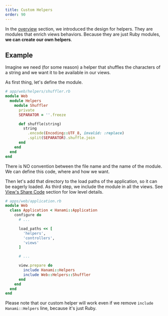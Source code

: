 ```yaml
---
title: Custom Helpers
order: 90
---
```


In the [overview](/helpers/overview) section, we introduced the design for helpers.
They are modules that enrich views behaviors.
Because they are just Ruby modules, **we can create our own helpers**.

## Example

Imagine we need (for some reason) a helper that shuffles the characters of a string and we want it to be available in our views.

As first thing, let's define the module.

```ruby
# app/web/helpers/shuffler.rb
module Web
  module Helpers
    module Shuffler
      private
      SEPARATOR = ''.freeze

      def shuffle(string)
        string
          .encode(Encoding::UTF_8, invalid: :replace)
          .split(SEPARATOR).shuffle.join
      end
    end
  end
end
```

<p class="notice">
  There is NO convention between the file name and the name of the module.
  We can define this code, where and how we want.
</p>

Then let's add that directory to the load paths of the application, so it can be eagerly loaded.
As third step, we include the module in all the views. See [View's Share Code](/guides/1.2/views/share-code) section for low level details.

```ruby
# apps/web/application.rb
module Web
  class Application < Hanami::Application
    configure do
      # ...

      load_paths << [
        'helpers',
        'controllers',
        'views'
      ]

      # ...

      view.prepare do
        include Hanami::Helpers
        include Web::Helpers::Shuffler
      end
    end
  end
end
```

<p class="notice">
  Please note that our custom helper will work even if we remove <code>include Hanami::Helpers</code> line, because it's just Ruby.
</p>

